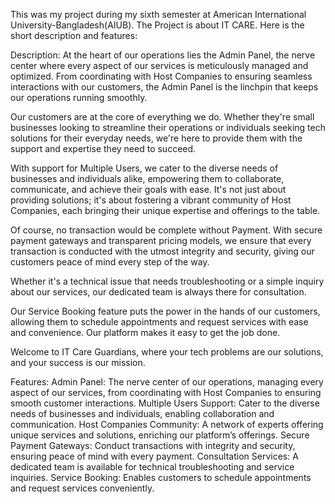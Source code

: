 This was my project during my sixth semester at American International University-Bangladesh(AIUB). The Project is about IT CARE. Here is the short description and features:

Description: At the heart of our operations lies the Admin Panel, the nerve center where every aspect of our services is meticulously managed and optimized. From coordinating with Host Companies to ensuring seamless interactions with our customers, the Admin Panel is the linchpin that keeps our operations running smoothly.

Our customers are at the core of everything we do. Whether they're small businesses looking to streamline their operations or individuals seeking tech solutions for their everyday needs, we're here to provide them with the support and expertise they need to succeed.

With support for Multiple Users, we cater to the diverse needs of businesses and individuals alike, empowering them to collaborate, communicate, and achieve their goals with ease. It's not just about providing solutions; it's about fostering a vibrant community of Host Companies, each bringing their unique expertise and offerings to the table.

Of course, no transaction would be complete without Payment. With secure payment gateways and transparent pricing models, we ensure that every transaction is conducted with the utmost integrity and security, giving our customers peace of mind every step of the way.

Whether it's a technical issue that needs troubleshooting or a simple inquiry about our services, our dedicated team is always there for consultation.

Our Service Booking feature puts the power in the hands of our customers, allowing them to schedule appointments and request services with ease and convenience. Our platform makes it easy to get the job done.

Welcome to IT Care Guardians, where your tech problems are our solutions, and your success is our mission.

Features: Admin Panel: The nerve center of our operations, managing every aspect of our services, from coordinating with Host Companies to ensuring smooth customer interactions. Multiple Users Support: Cater to the diverse needs of businesses and individuals, enabling collaboration and communication. Host Companies Community: A network of experts offering unique services and solutions, enriching our platform’s offerings. Secure Payment Gateways: Conduct transactions with integrity and security, ensuring peace of mind with every payment. Consultation Services: A dedicated team is available for technical troubleshooting and service inquiries. Service Booking: Enables customers to schedule appointments and request services conveniently.

